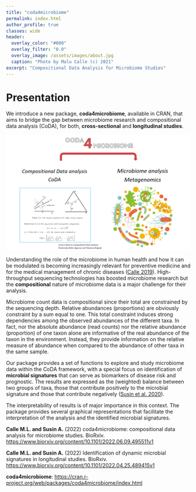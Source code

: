 ```yaml
---
title: "coda4microbiome"
permalink: index.html
author_profile: true
classes: wide
header:
  overlay_color: "#000"
  overlay_filter: "0.0"
  overlay_image: /assets/images/about.jpg
  caption: "Photo by Malu Calle (c) 2021"  
excerpt: "Compositional Data Analysis for Microbiome Studies"
---
```


# Presentation 

 We introduce a new package, **coda4microbiome**, available in CRAN, that aims to bridge the gap between microbiome research and compositional data analysis (CoDA), for both, **cross-sectional** and **longitudinal studies**.

<p align="center">
  <img src="./assets/images/fillgap.png" width=700px />
</p>

Understanding the role of the microbiome in human health and how it can be modulated is becoming increasingly relevant for preventive medicine and for the medical management of chronic diseases ([Calle 2019](https://doi.org/10.5808/GI.2019.17.1.e6)). High-throughput sequencing technologies has boosted microbiome research but the **compositional** nature of microbiome data is a major challenge for their analysis.

Microbiome count data is compositional since their total are constrained by the sequencing depth. Relative abundances (proportions) are obviously constraint by a sum equal to one. This total constraint induces strong dependencies among the observed abundances of the different taxa. In fact, nor the absolute abundance (read counts) nor the relative abundance (proportion) of one taxon alone are informative of the real abundance of the taxon in the environment. Instead, they provide information on the relative measure of abundance when compared to the abundance of other taxa in the same sample.

Our package provides a set of functions to explore and study microbiome data within the CoDA framework, with a special focus on identification of **microbial signatures** that can serve as biomarkers of disease risk and prognostic. The results are expressed as the (weighted) balance between two groups of taxa, those that contribute positively to the microbial signature and those that contribute negatively ([Susin et al. 2020](https://doi.org/10.1093/nargab/lqaa029)).

The interpretability of results is of major importance in this context. The package provides several graphical representations that facilitate the interpretation of the analysis and the identified microbial signatures.

**Calle M.L. and Susin A.** (2022) coda4microbiome: compositional data analysis for microbiome studies. BioRxiv. 
<https://www.biorxiv.org/content/10.1101/2022.06.09.495511v1>

**Calle M.L. and Susin A.** (2022) Identification of dynamic microbial signatures in longitudinal studies. BioRxiv. <https://www.biorxiv.org/content/10.1101/2022.04.25.489415v1>

**coda4microbiome**: <https://cran.r-project.org/web/packages/coda4microbiome/index.html>
